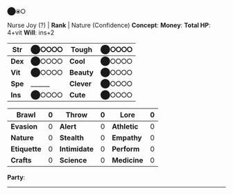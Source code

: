 ⬤⦿⭘

Nurse Joy (?)  |  **Rank**  |  Nature (Confidence)
**Concept**: 
**Money**: 
**Total HP**: 4+vit
**Will**: ins+2

|**Str** | ⬤⭘⭘⭘⭘ | **Tough** | ⬤⭘⭘⭘⭘ |
|---|---|---|---|
| **Dex** | ⬤⭘⭘⭘⭘ | **Cool** | ⬤⭘⭘⭘⭘ |
| **Vit** | ⬤⭘⭘⭘⭘ | **Beauty**| ⬤⭘⭘⭘⭘ |
|**Spe** | ______ | **Clever**| ⬤⭘⭘⭘⭘|
|**Ins** | ⬤⭘⭘⭘⭘ | **Cute** | ⬤⭘⭘⭘⭘|

| **Brawl** | 0 | **Throw** | 0 | **Lore** |  0 | 
|---|---|---|---|---|---|
| **Evasion**| 0 | **Alert** | 0 | **Athletic** | 0 |
| **Nature** | 0 | **Stealth**| 0 | **Empathy** | 0 | 
| **Etiquette** | 0 | **Intimidate** | 0 | **Perform** | 0 |
| **Crafts** | 0 | **Science** | 0 | **Medicine** | 0 |

**Party**:

---